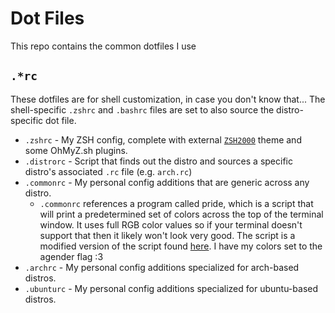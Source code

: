 # Dot Files

This repo contains the common dotfiles I use

## `.*rc`

These dotfiles are for shell customization, in case you don't know that... The shell-specific `.zshrc` and `.bashrc` files are set to also source the distro-specific dot file.

* `.zshrc` - My ZSH config, complete with external [`ZSH2000`][0] theme and some OhMyZ.sh plugins.
* `.distrorc` - Script that finds out the distro and sources a specific distro's associated `.rc` file (e.g. `arch.rc`)
* `.commonrc` - My personal config additions that are generic across any distro.
  * `.commonrc` references a program called pride, which is a script that will print a predetermined set of colors across the top of the terminal window. It uses full RGB color values so if your terminal doesn't support that then it likely won't look very good. The script is a modified version of the script found [here][1]. I have my colors set to the agender flag :3
* `.archrc` - My personal config additions specialized for arch-based distros.
* `.ubunturc` - My personal config additions specialized for ubuntu-based distros.

[0]: https://github.com/maverick9000/zsh2000
[1]: https://gist.github.com/boringcactus/18503c17b4307bb57f9dda1284410f4d
